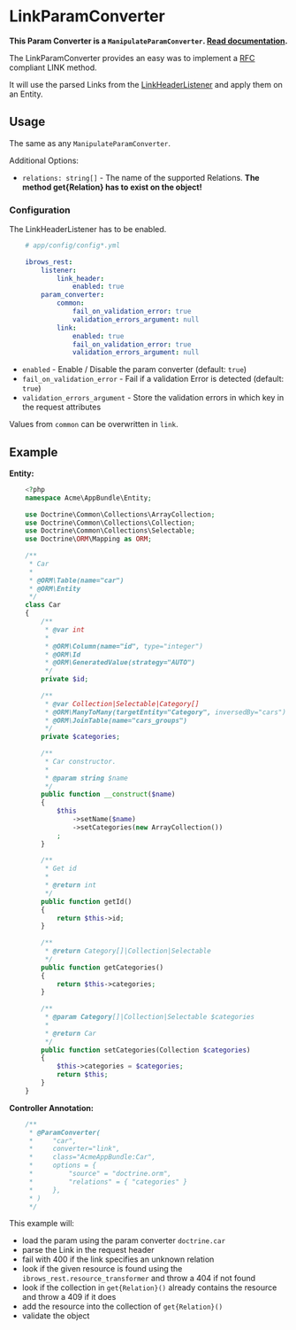 # LinkParamConverter

**This Param Converter is a `ManipulateParamConverter`. [Read documentation](manipulate_param_converter.md).**

The LinkParamConverter provides an easy was to implement a [RFC](hhttps://tools.ietf.org/html/draft-snell-link-method-01) compliant LINK method.

It will use the parsed Links from the [LinkHeaderListener](../listener/link_header_listener.md) and apply them on an Entity.

## Usage
The same as any `ManipulateParamConverter`.

Additional Options:
- `relations: string[]` - The name of the supported Relations. **The method get{Relation} has to exist on the object!**

### Configuration
The LinkHeaderListener has to be enabled.

```yaml
    # app/config/config*.yml
    
    ibrows_rest:
        listener:
            link_header:
                enabled: true
        param_converter:
            common:
                fail_on_validation_error: true
                validation_errors_argument: null
            link:
                enabled: true
                fail_on_validation_error: true
                validation_errors_argument: null
```

 - `enabled` - Enable / Disable the param converter (default: `true`)
 - `fail_on_validation_error` - Fail if a validation Error is detected (default: `true`)
 - `validation_errors_argument` - Store the validation errors in which key in the request attributes
 
Values from `common` can be overwritten in `link`.

## Example

**Entity:**
```php
    <?php
    namespace Acme\AppBundle\Entity;
    
    use Doctrine\Common\Collections\ArrayCollection;
    use Doctrine\Common\Collections\Collection;
    use Doctrine\Common\Collections\Selectable;
    use Doctrine\ORM\Mapping as ORM;
    
    /**
     * Car
     *
     * @ORM\Table(name="car")
     * @ORM\Entity
     */
    class Car
    {
        /**
         * @var int
         *
         * @ORM\Column(name="id", type="integer")
         * @ORM\Id
         * @ORM\GeneratedValue(strategy="AUTO")
         */
        private $id;
    
        /**
         * @var Collection|Selectable|Category[]
         * @ORM\ManyToMany(targetEntity="Category", inversedBy="cars")
         * @ORM\JoinTable(name="cars_groups")
         */
        private $categories;
    
        /**
         * Car constructor.
         *
         * @param string $name
         */
        public function __construct($name)
        {
            $this
                ->setName($name)
                ->setCategories(new ArrayCollection())
            ;
        }
    
        /**
         * Get id
         *
         * @return int
         */
        public function getId()
        {
            return $this->id;
        }
    
        /**
         * @return Category[]|Collection|Selectable
         */
        public function getCategories()
        {
            return $this->categories;
        }
    
        /**
         * @param Category[]|Collection|Selectable $categories
         *
         * @return Car
         */
        public function setCategories(Collection $categories)
        {
            $this->categories = $categories;
            return $this;
        }
    }
```

**Controller Annotation:**
```php
    /**
     * @ParamConverter(
     *     "car",
     *     converter="link",
     *     class="AcmeAppBundle:Car",
     *     options = {
     *         "source" = "doctrine.orm",
     *         "relations" = { "categories" }
     *     },
     * )
     */
```

This example will:
- load the param using the param converter `doctrine.car`
- parse the Link in the request header
- fail with 400 if the link specifies an unknown relation
- look if the given resource is found using the `ibrows_rest.resource_transformer` and throw a 404 if not found
- look if the collection in `get{Relation}()` already contains the resource and throw a 409 if it does
- add the resource into the collection of `get{Relation}()`
- validate the object